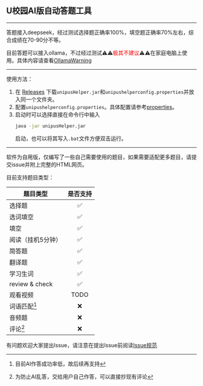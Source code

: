 ## U校园AI版自动答题工具

---

答题接入deepseek，经过测试选择题正确率100%，填空题正确率70%左右，综合成绩在70-90分不等。

目前答题可以接入ollama，不过经过测试⚠️⚠️<font color=red>️极其不建议</font>⚠️⚠️在家庭电脑上使用。具体内容请查看[OllamaWarning](/src/doc/ollamaWarning.md)

---

使用方法：

1. 在
[Releases](https://github.com/Duster-Cule/UnipusHelper/releases)
下载`unipusHelper.jar`和`unipushelperconfig.properties`并放入同一个文件夹。 
2. 配置`unipushelperconfig.properties`。具体配置请参考[properties](src/doc/properties.md)。
3. 启动时可以选择直接在命令行中输入
    ```bash
    java -jar unipusHelper.jar
    ```
    启动，也可以将其写入`.bat`文件方便双击运行。
---
软件为自用版，仅编写了一些自己需要使用的题目，如果需要适配更多题目，请提交issue并附上完整的HTML网页。

目前支持题目类型：

| 题目类型           | 是否支持 |
|----------------|:----:|
| 选择题            |  ✅   |
| 选词填空           |  ✅   |
| 填空             |  ✅   |
| 阅读（挂机5分钟）      |  ✅   |
| 简答题            |  ✅   |
| 翻译题            |  ✅   |
| 学习生词           |  ✅   |
| review & check |  ✅   |
| 观看视频           | TODO |
| 词语匹配[^1]       |  ❌   |
| 音频题            |  ❌   |
| 评论[^2]         |  ❌   |

[^1]: 目前AI作答成功率低，故后续再支持

[^2]: 为防止AI乱答，交给用户自己作答，可以直接抄现有评论

有问题欢迎大家提出Issue，请注意在提出Issue前阅读[Issue规范](src/doc/issue.md)